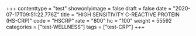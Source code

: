 +++
contenttype = "test"
showonlyimage = false
draft = false
date = "2020-07-17T09:51:22.776Z"
title = "HIGH SENSITIVITY C-REACTIVE PROTEIN (HS-CRP)"
code = "HSCRP"
rate = "800"
hc = "100"
weight = 55592
categories = ["test-WELLNESS"]
tags = ["test-CRP"]
+++


